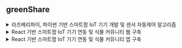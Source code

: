 ## greenShare


<details>
<summary>
  라즈베리파이, 파이썬 기반 스마트팜 IoT 기기 개발 및 센서 자동제어 알고리즘
</summary>
   토글 안 내용
</details>

<details>
<summary>
  React 기반 스마트팜 IoT 기기 연동 및 식물 커뮤니티 웹 구축
</summary>
   토글 안 내용
</details>

<details>
<summary>
  React 기반 스마트팜 IoT 기기 연동 및 식물 커뮤니티 앱 구축
</summary>

<h3 style="color: #27b06e;">ℹ️ 프로젝트 개요</h3>
<p>관리자는 작물 재배 환경과 적정환경 비교 & 농장 자동화 제공
일반 사용자는 노하우를 공유하고 소통을 통해 작물을 키울때 드는 불편함 해소</p>


![Image](https://github.com/user-attachments/assets/2f2eb122-e754-4101-9594-07f90f3ad691)


</details>


